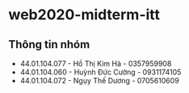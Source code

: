 # web2020-midterm-itt

## Thông tin nhóm
- 44.01.104.077 - Hồ Thị Kim Hà - 0357959908
- 44.01.104.060 - Huỳnh Đức Cường - 0931174105
- 44.01.104.072 - Ngụy Thế Dương - 0705610609
